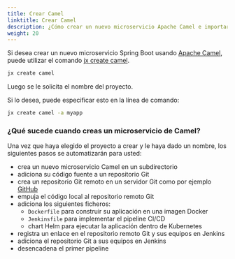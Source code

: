 ```yaml
---
title: Crear Camel
linktitle: Crear Camel
description: ¿Cómo crear un nuevo microservicio Apache Camel e importarlo a Jenkins X?
weight: 20
---
```


Si desea crear un nuevo microservicio Spring Boot usando [Apache Camel](http://camel.apache.org/), puede utilizar el comando [jx create camel](/commands/deprecation/).

```sh
jx create camel
```

Luego se le solicita el nombre del proyecto.

Si lo desea, puede especificar esto en la línea de comando:

```sh
jx create camel -a myapp
```

### ¿Qué sucede cuando creas un microservicio de Camel?

Una vez que haya elegido el proyecto a crear y le haya dado un nombre, los siguientes pasos se automatizarán para usted:

* crea un nuevo microservicio Camel en un subdirectorio
* adiciona su código fuente a un repositorio Git
* crea un repositorio Git remoto en un servidor Git como por ejemplo [GitHub](https://github.com)
* empuja el código local al repositorio remoto Git
* adiciona los siguientes ficheros:
  * `Dockerfile` para construir su aplicación en una imagen Docker
  * `Jenkinsfile` para implementar el pipeline CI/CD
  * chart Helm para ejecutar la aplicación dentro de Kubernetes
* registra un enlace en el repositorio remoto Git y sus equipos en Jenkins
* adiciona el repositorio Git a sus equipos en Jenkins
* desencadena el primer pipeline